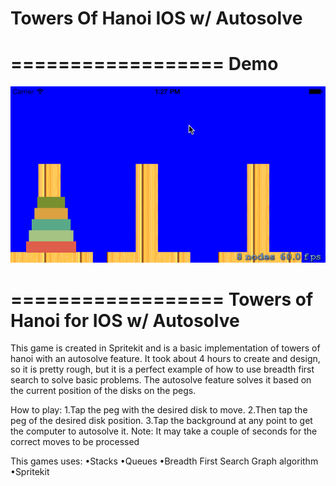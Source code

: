 Towers Of Hanoi IOS w/ Autosolve
================


==================
Demo
==================
![alt tag](https://raw.githubusercontent.com/chrsmys/TowersOfHanoi/master/file.gif)

==================
Towers of Hanoi for IOS w/ Autosolve
==================

This game is created in Spritekit and is a basic implementation of towers of hanoi with an autosolve feature.
It took about 4 hours to create and design, so it is pretty rough, but it is a perfect example of how to use 
breadth first search to solve basic problems. The autosolve feature solves it based on the current position 
of the disks on the pegs.

How to play:
1.Tap the peg with the desired disk to move.
2.Then tap the peg of the desired disk position.
3.Tap the background at any point to get the computer to autosolve it.
  Note: It may take a couple of seconds for the correct moves to be processed


This games uses:
•Stacks
•Queues
•Breadth First Search Graph algorithm
•Spritekit


